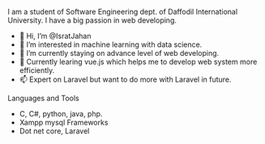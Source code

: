 I am a student of Software Engineering dept. of Daffodil International University. I have a big passion in web developing.
- 👋 Hi, I’m @IsratJahan
- 👀 I’m interested in machine learning with data science.
- 🌱 I’m currently staying on advance level of web developing.
- 💞️ Currently learing vue.js which helps me to develop web system more efficiently.
- 📫 Expert on Laravel but want to do more with Laravel in future. 

Languages and Tools
- C, C#, python, java, php.
- Xampp mysql
Frameworks 
- Dot net core, Laravel 
